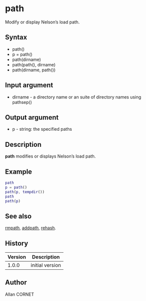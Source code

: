 

# path

Modify or display Nelson’s load path.

## Syntax

- path()
- p = path()
- path(dirname)
- path(path(), dirname)
- path(dirname, path())

## Input argument

 - dirname - a directory name or an suite of directory names using pathsep()

## Output argument

 - p - string: the specified paths

## Description


  <p><b>path</b> modifies or displays Nelson’s load path.</p>


## Example

```matlab
path
p = path()
path(p, tempdir())
path
path(p)
```

## See also

[rmpath](rmpath.md), [addpath](addpath.md), [rehash](rehash.md).
## History

|Version|Description|
|------|------|
|1.0.0|initial version|


## Author

Allan CORNET



